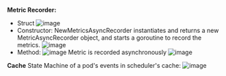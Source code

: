 **Metric Recorder:**
- Struct 
![image](https://github.com/user-attachments/assets/d19e021d-fc81-44c0-8409-39b28b6e46c5)
- Constructor: NewMetricsAsyncRecorder instantiates and returns a new MetricAsyncRecorder object, and starts a goroutine to record the metrics.
![image](https://github.com/user-attachments/assets/7e2c579b-0c1d-4900-a68e-fb5c4a86475f)
- Method:
![image](https://github.com/user-attachments/assets/e6b5fefa-9ea3-45c1-8c8d-94eb48dd4c33)
Metric is recorded asynchronously
![image](https://github.com/user-attachments/assets/c384d5e4-f2e3-428b-ad17-9312ed1b3c44)

**Cache**
State Machine of a pod's events in scheduler's cache:
![image](https://github.com/user-attachments/assets/7b97508d-9f94-4d5c-b0ae-59e9eeb032a5)
